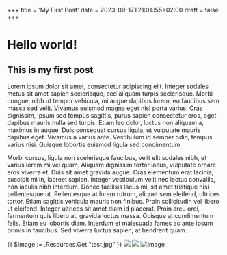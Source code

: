 +++
title = 'My First Post'
date = 2023-09-17T21:04:55+02:00
draft = false
+++


# Hello world!
## This is my first post

Lorem ipsum dolor sit amet, consectetur adipiscing elit. Integer sodales metus sit amet sapien scelerisque, sed aliquam turpis scelerisque. Morbi congue, nibh ut tempor vehicula, mi augue dapibus lorem, eu faucibus sem massa sed velit. Vivamus euismod magna eget nisl porta varius. Cras dignissim, ipsum sed tempus sagittis, purus sapien consectetur eros, eget dapibus mauris nulla sed turpis. Etiam leo dolor, luctus non aliquam a, maximus in augue. Duis consequat cursus ligula, ut vulputate mauris dapibus eget. Vivamus a varius ante. Vestibulum id semper odio, tempus varius nisi. Quisque lobortis euismod ligula sed condimentum.

Morbi cursus, ligula non scelerisque faucibus, velit elit sodales nibh, et varius lorem mi vel quam. Aliquam dignissim tortor lacus, vulputate ornare eros viverra et. Duis sit amet gravida augue. Cras elementum erat lacinia, suscipit mi in, laoreet sapien. Integer vestibulum velit nec lectus convallis, non iaculis nibh interdum. Donec facilisis lacus mi, sit amet tristique nisi pellentesque ut. Pellentesque at lorem rutrum, aliquet sem eleifend, ultrices tortor. Etiam sagittis vehicula mauris non finibus. Proin sollicitudin vel libero ut eleifend. Integer ultrices sit amet diam id placerat. Proin arcu orci, fermentum quis libero at, gravida luctus massa. Quisque at condimentum felis. Etiam eu lobortis diam. Interdum et malesuada fames ac ante ipsum primis in faucibus. Sed viverra luctus sapien, at hendrerit quam.

{{ $image := .Resources.Get "test.jpg" }}
<img src="{{ $image.RelPermalink }}" width="{{ $image.Width }}" height="{{ $image.Height }}">
<img src = "/test.png">
![image](/test.png)
